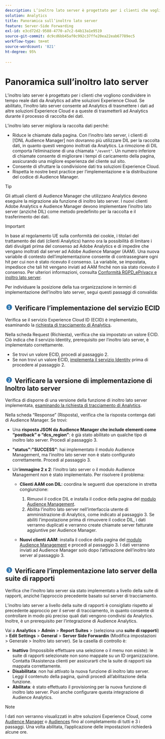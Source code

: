 ```yaml
---
description: L’inoltro lato server è progettato per i clienti che vogliono condividere in tempo reale dati da Analytics ad altre soluzioni Experience Cloud. Se abilitato, l’inoltro lato server consente ad Analytics di trasmettere i dati ad altre soluzioni Experience Cloud e a queste di trasmetterli ad Analytics durante il processo di raccolta dei dati.
solution: Analytics
title: Panoramica sull’inoltro lato server
feature: Server-Side Forwarding
exl-id: e3cd72d2-9588-4770-a7c2-64b13a1e9519
source-git-commit: dc9cd6bb45af0c992c37ffe20ea22eab67789ec5
workflow-type: tm+mt
source-wordcount: '821'
ht-degree: 95%

---
```


# Panoramica sull’inoltro lato server

L’inoltro lato server è progettato per i clienti che vogliono condividere in tempo reale dati da Analytics ad altre soluzioni Experience Cloud. Se abilitato, l’inoltro lato server consente ad Analytics di trasmettere i dati ad altre soluzioni Experience Cloud e a queste di trasmetterli ad Analytics durante il processo di raccolta dei dati.

L’inoltro lato server migliora la raccolta dati perché:

* Riduce le chiamate dalla pagina. Con l’inoltro lato server, i clienti di [!DNL Audience Manager] non dovranno più utilizzare DIL per la raccolta dati, in quanto questi vengono inoltrati da Analytics. La rimozione di DIL comporta l’eliminazione di una chiamata `"/event"`. Un numero inferiore di chiamate consente di migliorare i tempi di caricamento della pagina, assicurando una migliore esperienza del cliente sul sito.
* Consente di sfruttare la condivisione dati tra soluzioni Experience Cloud.
* Rispetta le nostre best practice per l’implementazione e la distribuzione del codice di Audience Manager.

>[!TIP]
>
>Gli attuali clienti di Audience Manager che utilizzano Analytics devono eseguire la migrazione ala funzione di inoltro lato server. I nuovi clienti Adobe Analytics e Audience Manager devono implementare l’inoltro lato server (anziché DIL) come metodo predefinito per la raccolta e il trasferimento dei dati.

>[!IMPORTANT]
>In base al regolamento UE sulla conformità dei cookie, i titolari del trattamento dei dati (clienti Analytics) hanno ora la possibilità di limitare i dati divulgati prima del consenso ad Adobe Analytics e di impedire che vengano inoltrati dal server ad Adobe Audience Manager (AAM). Una nuova variabile di contesto dell’implementazione consente di contrassegnare ogni hit per cui non è stato ricevuto il consenso. La variabile, se impostata, impedisce che tali hit vengano inviati ad AAM finché non sia stato ricevuto il consenso. Per ulteriori informazioni, consulta [Conformità RGPD_ePrivacy e inoltro lato server](/help/admin/admin/c-manage-report-suites/c-edit-report-suites/general/c-server-side-forwarding/ssf-gdpr.md).

Per individuare la posizione della tua organizzazione in termini di implementazione dell’inoltro lato server, segui questi passaggi di convalida:

## ![immagine step1_icon.png](/help/admin/admin/c-manage-report-suites/c-edit-report-suites/general/c-server-side-forwarding/assets/step1_icon.png) Verificare l’implementazione del servizio ECID

Verifica se il servizio Experience Cloud ID (ECID) è implementato, esaminando la [richiesta di tracciamento di Analytics](https://experienceleague.adobe.com/docs/id-service/using/implementation/test-verify.html?lang=it).

Nella scheda Request (Richiesta), verifica che sia impostato un valore ECID. Ciò indica che il servizio Identity, prerequisito per l’inoltro lato server, è implementato correttamente.

* Se trovi un valore ECID, procedi al passaggio 2.
* Se non trovi un valore ECID, [implementa il servizio Identity](https://experienceleague.adobe.com/docs/id-service/using/implementation/implementation-guides.html?lang=it) prima di procedere al passaggio 2.

## ![immagine step2_icon.png](/help/admin/admin/c-manage-report-suites/c-edit-report-suites/general/c-server-side-forwarding/assets/step2_icon.png) Verificare la versione di implementazione di Inoltro lato server

Verifica di disporre di una versione della funzione di inoltro lato server implementata, [esaminando la richiesta di tracciamento di Analytics](/help/admin/admin/c-manage-report-suites/c-edit-report-suites/general/c-server-side-forwarding/ssf-verify.md).

Nella scheda “Response” (Risposta), verifica che la risposta contenga dati di Audience Manager. Se trovi:

* Una **risposta JSON da Audience Manager che include elementi come “postback” o “dcs_region”**: è già stato abilitato un qualche tipo di inoltro lato server. Procedi al passaggio 3.
* **&quot;status&quot;:&quot;SUCCESS&quot;**: hai implementato il modulo Audience Management, ma l’inoltro lato server non è stato configurato correttamente. Procedi al passaggio 3.
* Un’**immagine 2 x 2**: l’inoltro lato server o il modulo Audience Management non è stato implementato. Per risolvere il problema:

   * **Clienti AAM con DIL**: coordina le seguenti due operazione in stretta congiunzione:

      1. Rimuovi il codice DIL e installa il codice della pagina del [modulo Audience Management](https://experienceleague.adobe.com/docs/audience-manager/user-guide/implementation-integration-guides/integration-other-solutions/audience-management-module.html?lang=it).
      1. Abilita l’inoltro lato server nell’interfaccia utente di amministrazione di Analytics, come indicato al passaggio 3. Se abiliti l’impostazione prima di rimuovere il codice DIL, i dati verranno duplicati e verranno create chiamate server fatturate aggiuntive per Audience Manager.
   * **Nuovi clienti AAM**: installa il codice della pagina del [modulo Audience Management](https://experienceleague.adobe.com/docs/audience-manager/user-guide/implementation-integration-guides/integration-other-solutions/audience-management-module.html) e procedi al passaggio 3. I dati verranno inviati ad Audience Manager solo dopo l’attivazione dell’inoltro lato server al passaggio 3.


## ![immagine step3_icon.png](/help/admin/admin/c-manage-report-suites/c-edit-report-suites/general/c-server-side-forwarding/assets/step3_icon.png) Verificare l’implementazione lato server della suite di rapporti

Verifica che l’inoltro lato server sia stato implementato a livello della suite di rapporti, anziché l’approccio precedente basato sul server di tracciamento.

L’inoltro lato server a livello della suite di rapporti è consigliato rispetto al precedente approccio per il server di tracciamento, in quanto consente di controllare in modo più preciso quali dati vengono condivisi da Analytics. Inoltre, è un prerequisito per l’integrazione di Audience Analytics.

Vai a **Analytics** > **Admin** > **Report Suites** > (seleziona una **suite di rapporti**) > **Edit Settings** > **General** > **Server Side Forwardin** (Modifica impostazioni > Generale > Inoltro lato server). Se la casella di controllo è:

* **Inattivo** (Impossibile effettuare una selezione o il menu non esiste): le suite di rapporti selezionate non sono mappate su un ID organizzazione. Contatta l’Assistenza clienti per assicurarti che la suite di rapporti sia mappata correttamente.
* **Disabilitata**: non hai attivato la nuova funzione di inoltro lato server. Leggi il contenuto della pagina, quindi procedi all’abilitazione della funzione.
* **Abilitata**: è stato effettuato il provisioning per la nuova funzione di inoltro lato server. Puoi anche configurare questa integrazione di Audience Analytics.

>[!NOTE]
>
>I dati non verranno visualizzati in altre soluzioni Experience Cloud, come [Audience Manager](https://experienceleague.adobe.com/docs/audience-manager/user-guide/aam-home.html?lang=it) o [Audiences](https://experienceleague.adobe.com/docs/core-services/interface/audiences/audience-library.html?lang=it) fino al completamento di tutti e 3 i passaggi. Una volta abilitata, l’applicazione delle impostazioni richiederà alcune ore.
